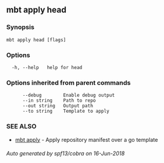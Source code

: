 ## mbt apply head



### Synopsis




```
mbt apply head [flags]
```

### Options

```
  -h, --help   help for head
```

### Options inherited from parent commands

```
      --debug        Enable debug output
      --in string    Path to repo
      --out string   Output path
      --to string    Template to apply
```

### SEE ALSO
* [mbt apply](mbt_apply.md)	 - Apply repository manifest over a go template

###### Auto generated by spf13/cobra on 16-Jun-2018
